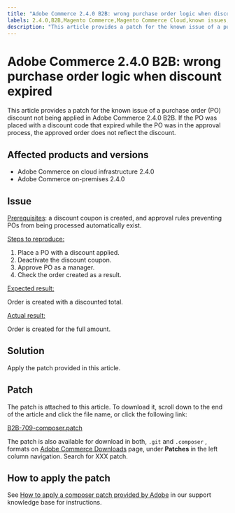 ```yaml
---
title: "Adobe Commerce 2.4.0 B2B: wrong purchase order logic when discount expired"
labels: 2.4.0,B2B,Magento Commerce,Magento Commerce Cloud,known issues,patch,purchase order,troubleshooting,Adobe Commerce,cloud infrastructure,on-premises
description: "This article provides a patch for the known issue of a purchase order (PO) discount not being applied in Adobe Commerce 2.4.0 B2B. If the PO was placed with a discount code that expired while the PO was in the approval process, the approved order does not reflect the discount."
---
```


# Adobe Commerce 2.4.0 B2B: wrong purchase order logic when discount expired

This article provides a patch for the known issue of a purchase order (PO) discount not being applied in Adobe Commerce 2.4.0 B2B. If the PO was placed with a discount code that expired while the PO was in the approval process, the approved order does not reflect the discount.

## Affected products and versions

* Adobe Commerce on cloud infrastructure 2.4.0
* Adobe Commerce on-premises 2.4.0

## Issue

 <u>Prerequisites</u>: a discount coupon is created, and approval rules preventing POs from being processed automatically exist.

<u>Steps to reproduce:</u>

1. Place a PO with a discount applied.
1. Deactivate the discount coupon.
1. Approve PO as a manager.
1. Check the order created as a result.

 <u>Expected result:</u>

Order is created with a discounted total.

 <u>Actual result:</u>

Order is created for the full amount.

## Solution

Apply the patch provided in this article.

## Patch

The patch is attached to this article. To download it, scroll down to the end of the article and click the file name, or click the following link:

 [B2B-709-composer.patch](assets/B2B-709-composer.patch.zip)

The patch is also available for download in both, `.git` and `.composer` , formats on [Adobe Commerce Downloads](https://magento.com/tech-resources/download) page, under **Patches** in the left column navigation. Search for XXX patch.

## How to apply the patch

See [How to apply a composer patch provided by Adobe](https://support.magento.com/hc/en-us/articles/360028367731) in our support knowledge base for instructions. 